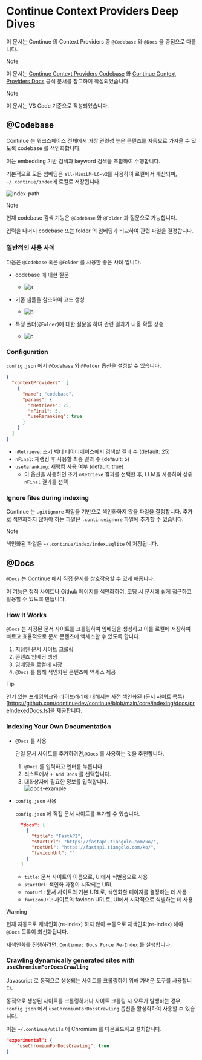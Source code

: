 # Continue Context Providers Deep Dives

이 문서는 Continue 의 Context Providers 중 `@Codebase` 와 `@Docs` 을 중점으로 다룹니다.

> [!NOTE]
> 이 문서는 [Continue Context Providers Codebase](https://docs.continue.dev/customize/deep-dives/codebase) 와 [Continue Context Providers Docs](https://docs.continue.dev/customize/deep-dives/docs) 공식 문서를 참고하여 작성되었습니다.

> [!NOTE]
> 이 문서는 VS Code 기준으로 작성되었습니다.

## @Codebase

Continue 는 워크스페이스 전체에서 가장 관련성 높은 콘텐츠를 자동으로 가져올 수 있도록 codebase 를 색인화합니다.

이는 embedding 기반 검색과 keyword 검색을 조합하여 수행합니다.

기본적으로 모든 임베딩은 `all-MiniLM-L6-v2`를 사용하여 로컬에서 계산되며, `~/.continue/index`에 로컬로 저장됩니다.

![index-path](./assets/index-path.png "index-path")

>[!NOTE]
> 현재 codebase 검색 기능은 `@Codebase` 와 `@Folder` 과 질문으로 가능합니다.
>
> 입력을 나머지 codebase 또는 folder 의 임베딩과 비교하여 관련 파일을 결정합니다.

### 일반적인 사용 사례

다음은 `@Codebase` 혹은 `@Folder` 를 사용한 좋은 사례 입니다.

- codebase 에 대한 질문
    - ![a](./assets/a.png "example1")

- 기존 샘플을 참조하여 코드 생성
    - ![b](./assets/b.png "example2")

- 특정 폴더(`@Folder`)에 대한 질문을 하여 관련 결과가 나올 확률 상승
    - ![c](./assets/c.png "example3")


### Configuration

`config.json` 에서 `@Codebase` 와 `@Folder` 옵션을 설정할 수 있습니다.

```json
{
  "contextProviders": [
    {
      "name": "codebase",
      "params": {
        "nRetrieve": 25,
        "nFinal": 5,
        "useReranking": true
      }
    }
  ]
}
```

- `nRetrieve`: 초기 벡터 데이터베이스에서 검색할 결과 수 (default: 25)
- `nFinal`: 재랭킹 후 사용할 최종 결과 수 (default: 5)
- `useReranking`: 재랭킹 사용 여부 (default: true)
    - 이 옵션을 사용하면 초기 `nRetrieve` 결과를 선택한 후, LLM을 사용하여 상위 `nFinal` 결과를 선택 

### Ignore files during indexing

Continue 는 `.gitignore` 파일을 기반으로 색인화하지 않을 파일을 결정합니다.
추가로 색인화하지 않아야 하는 파일은 `.continueignore` 파일에 추가할 수 있습니다.

>[!NOTE]
> 색인화된 파일은 `~/.continue/index/index.sqlite` 에 저장됩니다.

## @Docs

`@Docs` 는 Continue 에서 직접 문서를 상호작용할 수 있게 해줍니다.

이 기능은 정적 사이트나 Github 페이지를 색인화하여, 코딩 시 문서에 쉽게 접근하고 활용할 수 있도록 만듭니다.

### How It Works

`@Docs` 는 지정된 문서 사이트를 크롤링하여 임베딩을 생성하고 이를 로컬에 저장하여 빠르고 효율적으로 문서 콘텐츠에 액세스할 수 있도록 합니다.

  1. 지정된 문서 사이트 크롤링
  2. 콘텐츠 임베딩 생성
  3. 임베딩을 로컬에 저장
  4. `@Docs` 를 통해 색인화된 콘텐츠에 액세스 제공

> [!TIP]
> 인기 있는 프레임워크와 라이브러리에 대해서는 사전 색인화된 (문서 사이트 목록)[https://github.com/continuedev/continue/blob/main/core/indexing/docs/preIndexedDocs.ts]을 제공합니다.

### Indexing Your Own Documentation

- `@Docs` 를 사용

  단일 문서 사이트를 추가하려면,`@Docs` 를 사용하는 것을 추천합니다.

  1. `@Docs` 를 입력하고 엔터를 누릅니다.
  2. 리스트에서 `+ Add Docs` 를 선택합니다.
  3. 대화상자에 필요한 정보를 입력합니다.  
    ![docs-example](./assets/docs-example.png "docs-example")

- `config.json` 사용

  `config.json` 에 직접 문서 사이트를 추가할 수 있습니다.

  ```json
    "docs": [
      {
        "title": "FastAPI",
        "startUrl": "https://fastapi.tiangolo.com/ko/",
        "rootUrl": "https://fastapi.tiangolo.com/ko/",
        "faviconUrl": ""
      }
    ]
  ```
  - `title`: 문서 사이트의 이름으로, UI에서 식별용으로 사용
  - `startUrl`: 색인화 과정이 시작되는 URL
  - `rootUrl`: 문서 사이트의 기본 URL로, 색인화할 페이지를 결정하는 데 사용
  - `faviconUrl`: 사이트의 favicon URL로, UI에서 시각적으로 식별하는 데 사용

> [!WARNING]
> 현재 자동으로 재색인화(re-index) 하지 않아 수동으로 재색인화(re-index) 해야 `@Docs` 목록이 최신화됩니다.
>
> 재색인화를 진행하려면, `Continue: Docs Force Re-Index` 를 실행합니다.


### Crawling dynamically generated sites with `useChromiumForDocsCrawling`

Javascript 로 동적으로 생성되는 사이트를 크롤링하기 위해 가벼운 도구를 사용합니다.

동적으로 생성된 사이트를 크롤링하거나 사이트 크롤링 시 오류가 발생하는 경우, `config.json` 에서 `useChromiumForDocsCrawling` 옵션을 활성화하여 사용할 수 있습니다.

이는 `~/.continue/utils` 에 Chromium 를 다운로드하고 설치합니다.
```json
"experimental": {
    "useChromiumForDocsCrawling": true
}
```